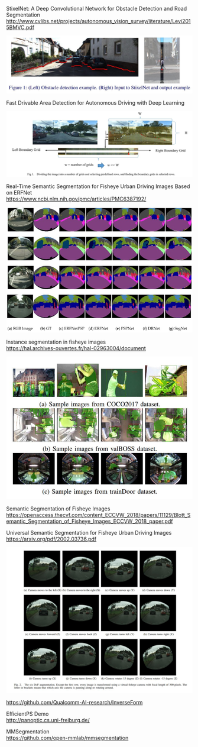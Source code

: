 


StixelNet: A Deep Convolutional Network for Obstacle Detection and Road Segmentation    
http://www.cvlibs.net/projects/autonomous_vision_survey/literature/Levi2015BMVC.pdf    

![](1.jpg)

Fast Drivable Area Detection for Autonomous Driving with Deep Learning    

![](4.jpg)



Real-Time Semantic Segmentation for Fisheye Urban Driving Images Based on ERFNet    
https://www.ncbi.nlm.nih.gov/pmc/articles/PMC6387192/    

![](2.jpg)

Instance segmentation in fisheye images    
https://hal.archives-ouvertes.fr/hal-02963004/document    

![](3.jpg)

Semantic Segmentation of Fisheye Images    
https://openaccess.thecvf.com/content_ECCVW_2018/papers/11129/Blott_Semantic_Segmentation_of_Fisheye_Images_ECCVW_2018_paper.pdf    

Universal Semantic Segmentation for Fisheye Urban Driving Images    
https://arxiv.org/pdf/2002.03736.pdf    

![](5.jpg)


https://github.com/Qualcomm-AI-research/InverseForm    


EfficientPS Demo    
http://panoptic.cs.uni-freiburg.de/ 


MMSegmentation    
https://github.com/open-mmlab/mmsegmentation    